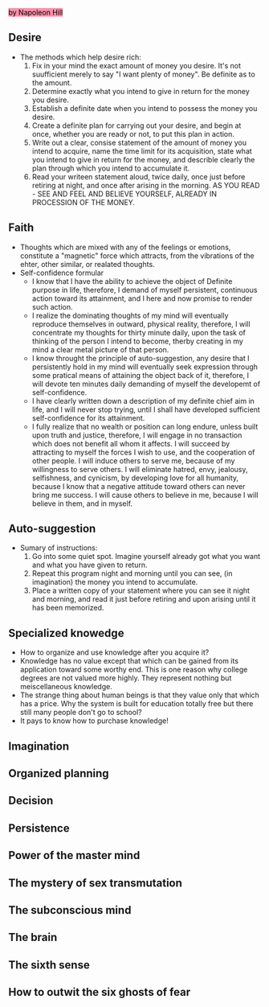 <mark style="background: #FF5582A6;">by Napoleon Hill</mark>
## Desire
- The methods which help desire rich:
	1. Fix in your mind the exact amount of money you desire. It's not suufficient merely to say "I want plenty of money". Be definite as to the amount.
	2. Determine exactly what you intend to give in return for the money you desire.
	3. Establish a definite date when you intend to possess the money you desire.
	4. Create a definite plan for carrying out your desire, and begin at once, whether you are ready or not, to put this plan in action.
	5. Write out a clear, consise statement of the amount of money you intend to acquire, name the time limit for its acquisition, state what you intend to give in return for the money, and describle clearly the plan through which you intend to accumulate it.
	6. Read your writeen statement aloud, twice daily, once just before retiring at night, and once after arising in the morning. AS YOU READ - SEE AND FEEL AND BELIEVE YOURSELF, ALREADY IN PROCESSION OF THE MONEY.
## Faith
- Thoughts which are mixed with any of the feelings or emotions, constitute a "magnetic" force which attracts, from the vibrations of the ehter, other similar, or realated thoughts.
- Self-confidence formular
	- I know that I have the ability to achieve the object of Definite purpose in life, therefore, I demand of myself persistent, continuous action toward its attainment, and I here and now promise to render such action.
	- I realize the dominating thoughts of my mind will eventually reproduce themselves in outward, physical reality, therefore, I will concentrate my thoughts for thirty minute daily, upon the task of thinking of the person I intend to become, therby creating in my mind a clear metal picture of that person.
	- I know throught the principle of auto-suggestion, any desire that I persistently hold in my mind will eventually seek expression through some pratical means of attaining the object back of it, therefore, I will devote ten minutes daily demanding of myself the developemt of self-confidence.
	- I have clearly written down a description of my definite chief aim in life, and I will never stop trying, until I shall have developed sufficient self-confidence for its attainment.
	-  I fully realize that no wealth or position can long endure, unless built upon truth and justice, therefore, I will engage in no transaction which does not benefit all whom it affects. I will succeed by attracting to myself the forces I wish to use, and the cooperation of other people. I will induce others to serve me, because of my willingness to serve others. I will eliminate hatred, envy, jealousy, selfishness, and cynicism, by developing love for all humanity, because I know that a negative attitude toward others can never bring me success. I will cause others to believe in me, because I will believe in them, and in myself.
## Auto-suggestion
- Sumary of instructions:
	1. Go into some quiet spot. Imagine yourself already got what you want and what you have given to return.
	2. Repeat this program night and morning until you can see, (in imagination) the money you intend to accumulate.
	3. Place a written copy of your statement where you can see it night and morning, and read it just before retiring and upon arising until it has been memorized.
## Specialized knowedge
- How to organize and use knowledge after you acquire it?
- Knowledge has no value except that which can be gained from its application toward some worthy end. This is one reason why college degrees are not valued more highly. They represent nothing but meiscellaneous knowledge.
- The strange thing about human beings is that they value only that which has a price. Why the system is built for education totally free but there still many people don't go to school?
- It pays to know how to purchase knowledge!
## Imagination
## Organized planning
## Decision
## Persistence
## Power of the master mind
## The mystery of sex transmutation
## The subconscious mind
## The brain
## The sixth sense
## How to outwit the six ghosts of fear